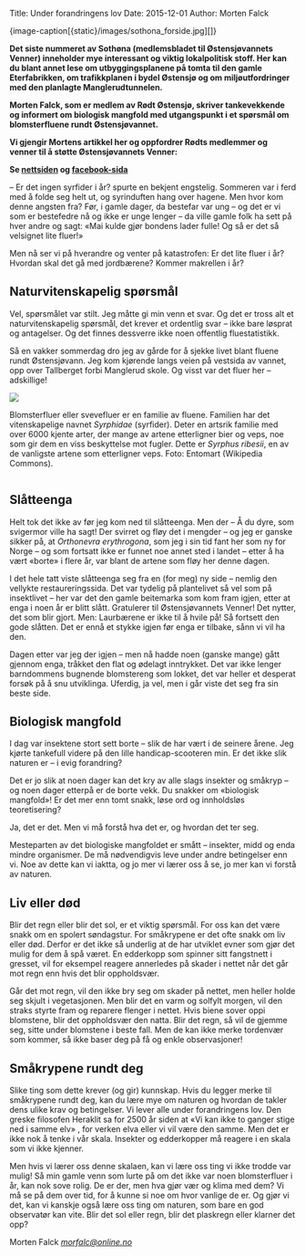 Title: Under forandringens lov
Date: 2015-12-01 
Author: Morten Falck

{image-caption[{static}/images/sothona_forside.jpg][]}

**Det siste nummeret av Sothøna (medlemsbladet til Østensjøvannets Venner) inneholder mye interessant og viktig lokalpolitisk stoff. Her kan du blant annet lese om utbyggingsplanene på tomta til den gamle Eterfabrikken, om trafikkplanen i bydel Østensjø og om miljøutfordringer med den planlagte Manglerudtunnelen.**

**Morten Falck, som er medlem av Rødt Østensjø, skriver tankevekkende og informert om biologisk mangfold med utgangspunkt i et spørsmål om blomsterfluene rundt Østensjøvannet.**

**Vi gjengir Mortens artikkel her og oppfordrer Rødts medlemmer og venner til å støtte Østensjøvannets Venner:**

**Se [nettsiden](http://www.ostensjovannet.no/) og [facebook-sida](https://www.facebook.com/ostensjovannet)**

– Er det ingen syrfider i år? spurte en bekjent engstelig. Sommeren var i ferd med å folde seg helt ut, og syrinduften hang over hagene. Men hvor kom denne angsten fra? Før, i gamle dager, da bestefar var ung – og det er vi som er bestefedre nå og ikke er unge lenger – da ville gamle folk ha sett på hver andre og sagt: «Mai kulde gjør bondens lader fulle! Og så er det så velsignet lite fluer!»

Men nå ser vi på hverandre og venter på katastrofen: Er det lite fluer i år? Hvordan skal det gå med jordbærene? Kommer makrellen i år?

## Naturvitenskapelig spørsmål

Vel, spørsmålet var stilt. Jeg måtte gi min venn et svar. Og det er tross alt et naturvitenskapelig spørsmål, det krever et ordentlig svar – ikke bare løsprat og antagelser. Og det finnes dessverre ikke noen offentlig fluestatistikk.

Så en vakker sommerdag dro jeg av gårde for å sjekke livet blant fluene rundt Østensjøvann. Jeg kom kjørende langs veien på vestsida av vannet, opp over Tallberget forbi Manglerud skole. Og visst var det fluer her – adskillige!

<div class="row">
    <div class="large-5 columns image-image">
        <img src= "{static}/images/syrphus_ribeii.jpg"/>
    </div>
    <div class="large-7 columns">
        <p>Blomsterfluer eller svevefluer er en familie av fluene. Familien har det vitenskapelige navnet <em>Syrphidae</em> (syrfider). Deter en artsrik familie med over 6000 kjente arter, der mange av artene etterligner bier og veps, noe som gir dem en viss beskyttelse mot fugler. Dette er <em>Syrphus ribesii</em>, en av de vanligste artene som etterligner veps. Foto: Entomart (Wikipedia Commons). </p>
    </div>
</div>

## Slåtteenga

Helt tok det ikke av før jeg kom ned til slåtteenga. Men der – Å du dyre, som svigermor ville ha sagt! Der svirret og fløy det i mengder – og jeg er ganske sikker på, at *Orthonevra erythrogona*, som jeg i sin tid fant her som ny for Norge – og som fortsatt ikke er funnet noe annet sted i landet – etter å ha vært «borte» i flere år, var blant de artene som fløy her denne dagen.

I det hele tatt viste slåtteenga seg fra en (for meg) ny side – nemlig den vellykte restaureringssida. Det var tydelig på plantelivet så vel som på insektlivet – her var det den gamle beitemarka som kom fram igjen, etter at enga i noen år er blitt slått. Gratulerer til Østensjøvannets Venner! Det nytter, det som blir gjort. Men: Laurbærene er ikke til å hvile på! Så fortsett den gode slåtten. Det er ennå et stykke igjen før enga er tilbake, sånn vi vil ha den.

Dagen etter var jeg der igjen – men nå hadde noen (ganske mange) gått gjennom enga, tråkket den flat og ødelagt inntrykket. Det var ikke lenger barndommens bugnende blomstereng som lokket, det var heller et desperat forsøk på å snu utviklinga. Uferdig, ja vel, men i går viste  det seg fra sin beste side.

## Biologisk mangfold

I dag var insektene stort sett borte – slik de har vært i de seinere årene.  Jeg kjørte tankefull videre på den lille handicap-scooteren min. Er det ikke slik naturen er – i evig forandring?

Det er jo slik at noen dager kan det kry av alle slags insekter og småkryp – og noen dager etterpå er de borte vekk. Du snakker om «biologisk mangfold»! Er det mer enn tomt snakk, løse ord og innholdsløs teoretisering?

Ja, det er det. Men vi må forstå hva det er, og hvordan det ter seg.

Mesteparten av det biologiske mangfoldet er smått – insekter, midd og enda mindre organismer. De må nødvendigvis leve under andre betingelser enn vi. Noe av dette kan vi iaktta, og jo mer vi lærer oss å se, jo mer kan vi forstå av naturen.

## Liv eller død

Blir det regn eller blir det sol, er et viktig spørsmål. For oss kan det være snakk om en spolert søndagstur. For småkrypene er det ofte snakk om liv eller død. Derfor er det ikke så underlig at de har utviklet evner som gjør det mulig for dem å spå været. En edderkopp som spinner sitt fangstnett i gresset, vil for eksempel reagere annerledes på skader i nettet når det går mot regn enn hvis det blir oppholdsvær.

Går det mot regn, vil den ikke bry seg om skader på nettet, men heller holde seg skjult i vegetasjonen. Men blir det en varm og solfylt morgen, vil den straks styrte fram og reparere flenger i nettet. Hvis biene sover oppi blomstene, blir det oppholdsvær den natta. Blir det regn, så vil de gjemme seg, sitte under blomstene i beste fall. Men de kan ikke merke tordenvær som kommer, så ikke baser deg på få og enkle observasjoner!

## Småkrypene rundt deg

Slike ting som dette krever (og gir) kunnskap. Hvis du legger merke til småkrypene rundt deg, kan du lære mye om naturen og hvordan de takler dens ulike krav og betingelser. Vi lever alle under forandringens lov. Den greske filosofen Heraklit sa for 2500 år siden at «Vi kan ikke to ganger stige ned i samme elv» , for verken elva eller vi vil være den samme. Men det er ikke nok å tenke i vår skala. Insekter og edderkopper må reagere i en skala som vi ikke kjenner.

Men hvis vi lærer oss denne skalaen, kan vi lære oss ting vi ikke trodde var mulig! Så min gamle venn som lurte på om det ikke var noen blomsterfluer i år, kan nok sove rolig. De er der, men hva gjør vær og klima med dem? Vi må se på dem over tid, for å kunne si noe om hvor vanlige de er. Og gjør vi det, kan vi kanskje også lære oss ting om naturen, som bare en god observatør kan vite. Blir det sol eller regn, blir det plaskregn eller klarner det opp?  

Morten Falck
*morfalc@online.no*
